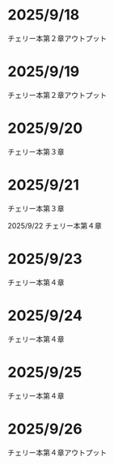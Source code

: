# 2025/9/18
チェリー本第２章アウトプット

# 2025/9/19
チェリー本第２章アウトプット

# 2025/9/20
チェリー本第３章

# 2025/9/21
チェリー本第３章

2025/9/22
チェリー本第４章

# 2025/9/23
チェリー本第４章

# 2025/9/24
チェリー本第４章

# 2025/9/25
チェリー本第４章

# 2025/9/26
チェリー本第４章アウトプット
